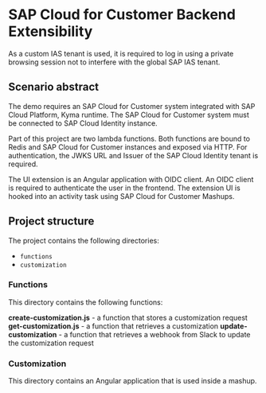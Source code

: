 # SAP Cloud for Customer Backend Extensibility

As a custom IAS tenant is used, it is required to log in using a private browsing session not to interfere with the global SAP IAS tenant.

## Scenario abstract

The demo requires an SAP Cloud for Customer system integrated with SAP Cloud Platform, Kyma runtime. The SAP Cloud for Customer system must be connected to SAP Cloud Identity instance.

Part of this project are two lambda functions. Both functions are bound to Redis and SAP Cloud for Customer instances and exposed via HTTP. For authentication, the JWKS URL and Issuer of the SAP Cloud Identity tenant is required.

The UI extension is an Angular application with OIDC client. An OIDC client is required to authenticate the user in the frontend. The extension UI is hooked into an activity task using SAP Cloud for Customer Mashups.

## Project structure

The project contains the following directories:
- `functions`
- `customization`

### Functions

This directory contains the following functions:

**create-customization.js** - a function that stores a customization request
**get-customization.js** - a function that retrieves a customization
**update-customization** - a function that retrieves a webhook from Slack to update the customization request

### Customization

This directory contains an Angular application that is used inside a mashup.
